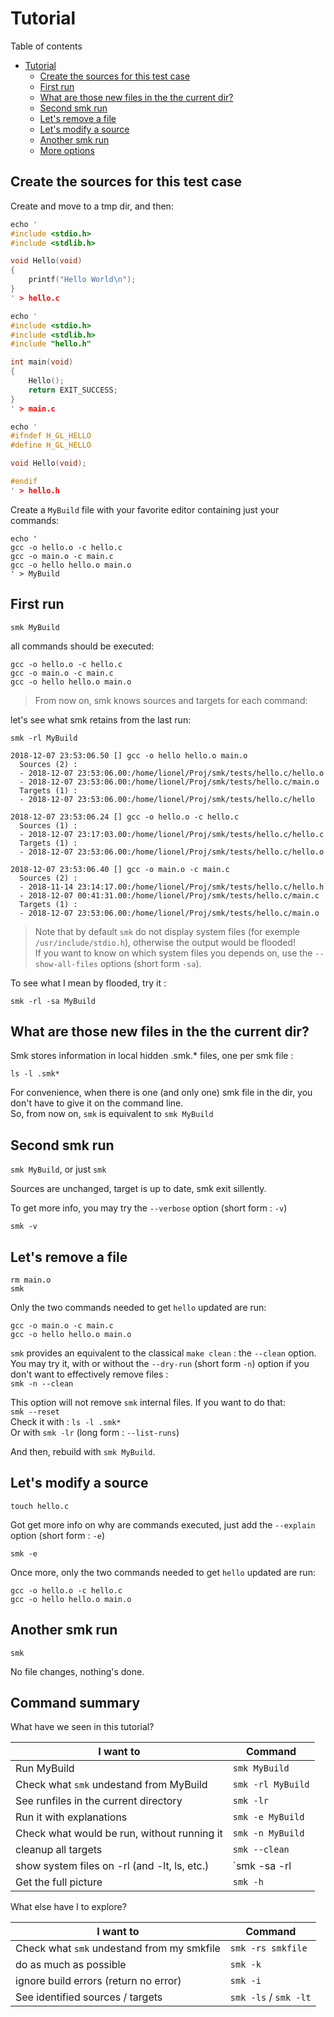 Tutorial
========

Table of contents
- [Tutorial](#tutorial)
  - [Create the sources for this test case](#create-the-sources-for-this-test-case)
  - [First run](#first-run)
  - [What are those new files in the the current dir?](#what-are-those-new-files-in-the-the-current-dir)
  - [Second smk run](#second-smk-run)
  - [Let's remove a file](#lets-remove-a-file)
  - [Let's modify a source](#lets-modify-a-source)
  - [Another smk run](#another-smk-run)
  - [More options](#more-options)


## Create the sources for this test case  

Create and move to a tmp dir, and then:

```C
echo '
#include <stdio.h>
#include <stdlib.h>

void Hello(void)
{
	printf("Hello World\n");
}
' > hello.c
```

```C
echo '
#include <stdio.h>
#include <stdlib.h>
#include "hello.h"

int main(void)
{
	Hello();
	return EXIT_SUCCESS;
}
' > main.c
```

```C
echo '
#ifndef H_GL_HELLO
#define H_GL_HELLO

void Hello(void);

#endif
' > hello.h
```

Create a `MyBuild` file with your favorite editor containing just your commands:  

```shell
echo '
gcc -o hello.o -c hello.c
gcc -o main.o -c main.c
gcc -o hello hello.o main.o
' > MyBuild
```

## First run

`smk MyBuild`  

all commands should be executed:

```
gcc -o hello.o -c hello.c
gcc -o main.o -c main.c
gcc -o hello hello.o main.o
```  

> From now on, smk knows sources and targets for each command:  

let's see what smk retains from the last run:

`smk -rl MyBuild`

```
2018-12-07 23:53:06.50 [] gcc -o hello hello.o main.o
  Sources (2) :
  - 2018-12-07 23:53:06.00:/home/lionel/Proj/smk/tests/hello.c/hello.o
  - 2018-12-07 23:53:06.00:/home/lionel/Proj/smk/tests/hello.c/main.o
  Targets (1) :
  - 2018-12-07 23:53:06.00:/home/lionel/Proj/smk/tests/hello.c/hello

2018-12-07 23:53:06.24 [] gcc -o hello.o -c hello.c
  Sources (1) :
  - 2018-12-07 23:17:03.00:/home/lionel/Proj/smk/tests/hello.c/hello.c
  Targets (1) :
  - 2018-12-07 23:53:06.00:/home/lionel/Proj/smk/tests/hello.c/hello.o

2018-12-07 23:53:06.40 [] gcc -o main.o -c main.c
  Sources (2) :
  - 2018-11-14 23:14:17.00:/home/lionel/Proj/smk/tests/hello.c/hello.h
  - 2018-12-07 00:41:31.00:/home/lionel/Proj/smk/tests/hello.c/main.c
  Targets (1) :
  - 2018-12-07 23:53:06.00:/home/lionel/Proj/smk/tests/hello.c/main.o

```

> Note that by default `smk` do not display system files (for exemple `/usr/include/stdio.h`), otherwise the output would be flooded!  
> If you want to know on which system files you depends on, use the `--show-all-files` options (short form `-sa`).  

To see what I mean by flooded, try it :

`smk -rl -sa MyBuild` 


## What are those new files in the the current dir?

Smk stores information in local hidden .smk.* files, one per smk file :

`ls -l .smk*`

For convenience, when there is one (and only one) smk file in the dir, you don't have to give it on the command line.  
So, from now on, `smk` is equivalent to `smk MyBuild` 

## Second smk run

`smk MyBuild`, or just `smk`

Sources are unchanged, target is up to date, smk exit sillently.  

To get more info, you may try the `--verbose` option (short form : `-v`)

`smk -v`


## Let's remove a file

`rm main.o`  
`smk`  

Only the two commands needed to get `hello` updated are run:  

```
gcc -o main.o -c main.c
gcc -o hello hello.o main.o
```

`smk` provides an equivalent to the classical `make clean` : the `--clean` option.  
You may try it, with or without the `--dry-run` (short form `-n`) option if you don't want to effectively remove files :  
`smk -n --clean`  

This option will not remove `smk` internal files. If you want to do that:  
`smk --reset`  
Check it with : `ls -l .smk*`  
Or with `smk -lr` (long form : `--list-runs`)

And then, rebuild with `smk MyBuild`.

## Let's modify a source

`touch hello.c`  

Got get more info on why are commands executed, just add the `--explain` option (short form : `-e`)  

`smk -e`

Once more, only the two commands needed to get `hello` updated are run:  
```
gcc -o hello.o -c hello.c
gcc -o hello hello.o main.o
```

## Another smk run

`smk`

No file changes, nothing's done.


## Command summary

What have we seen in this tutorial?  

| I want to                                                             | Command           |
| --------------------------------------------------------------------- | ----------------- |
| Run MyBuild                                                           | `smk MyBuild`     |
| Check what `smk` undestand from MyBuild                               | `smk -rl MyBuild` |
| See runfiles in the current directory                                 | `smk -lr`         |
| Run it with explanations                                              | `smk -e MyBuild`  |
| Check what would be run, without running it                           | `smk -n MyBuild`  |
| cleanup all targets                                                   | `smk --clean`     |
| show system files on -rl (and -lt, ls, etc.)                          | `smk -sa -rl      |
| Get the full picture                                                  | `smk -h`          |

What else have I to explore?  

| I want to                                                             | Command               |
| --------------------------------------------------------------------- | --------------------- |
| Check what `smk` undestand from my smkfile                            | `smk -rs smkfile`     |
| do as much as possible                                                | `smk -k`              |
| ignore build errors (return no error)                                 | `smk -i`              |
| See identified sources / targets                                      | `smk -ls` / `smk -lt` |


